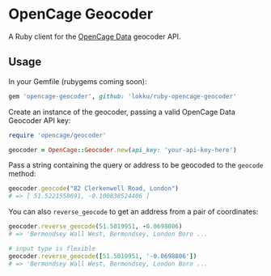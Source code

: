 # OpenCage Geocoder

A Ruby client for the [OpenCage Data](http://www.opencagedata.com/)
geocoder API.

## Usage

In your Gemfile (rubygems coming soon):

```ruby
gem 'opencage-geocoder', github: 'lokku/ruby-opencage-geocoder'
```

Create an instance of the geocoder, passing a valid OpenCage Data Geocoder API key:

```ruby
require 'opencage/geocoder'

geocoder = OpenCage::Geocoder.new(api_key: 'your-api-key-here')
```

Pass a string containing the query or address to be geocoded to the `geocode` method:

```ruby
geocoder.geocode("82 Clerkenwell Road, London")
# => [ 51.5221558691, -0.100838524406 ]
```

You can also `reverse_geocode` to get an address from a pair of coordinates:

```ruby
geocoder.reverse_geocode(51.5019951, -0.0698806)
# => 'Bermondsey Wall West, Bermondsey, London Boro ...

# input type is flexible
geocoder.reverse_geocode([51.5019951, '-0.0698806'])
# => 'Bermondsey Wall West, Bermondsey, London Boro ...
```